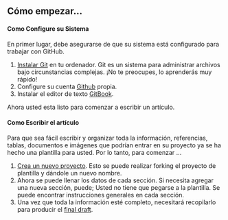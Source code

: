 ## Cómo empezar...

#### Como Configure su Sistema

En primer lugar, debe asegurarse de que su sistema está configurado para trabajar con GitHub.

1. [Instalar Git](https://git-scm.com/book/en/v1/Getting-Started-Installing-Git) en tu ordenador. Git es un sistema para administrar archivos bajo circunstancias complejas. ¡No te preocupes, lo aprenderás muy rápido!
2. Configure su cuenta [Github](https://github.com) propia.
3. Instalar el editor de texto [GitBook](https://www.gitbook.com).

Ahora usted esta listo para comenzar a escribir un artículo.

#### Como Escribir el artículo

Para que sea fácil escribir y organizar toda la información, referencias, tablas, documentos e imágenes que podrían entrar en su proyecto ya se ha hecho una plantilla para usted. Por lo tanto, para comenzar ...

1. [Crea un nuevo proyecto](https://github.com/EngTranslate/Plantilla). Esto se puede realizar forking el proyecto de plantilla y dándole un nuevo nombre.
2. Ahora se puede llenar los datos de cada sección. Si necesita agregar una nueva sección, puede; Usted no tiene que pegarse a la plantilla. Se puede encontrar instrucciones generales en cada sección.
3. Una vez que toda la información esté completo, necesitará recopilarlo para producir el [final draft](https://github.com/EngTranslate/Proyectos/blob/master/compose.md).



